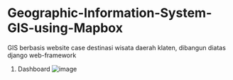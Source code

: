 # Geographic-Information-System-GIS-using-Mapbox
GIS berbasis website case destinasi wisata daerah klaten, dibangun diatas django web-framework

1. Dashboard
![image](https://user-images.githubusercontent.com/58851621/223804801-1d9a44f6-46ec-468a-8506-99c8f3c96c50.png)
